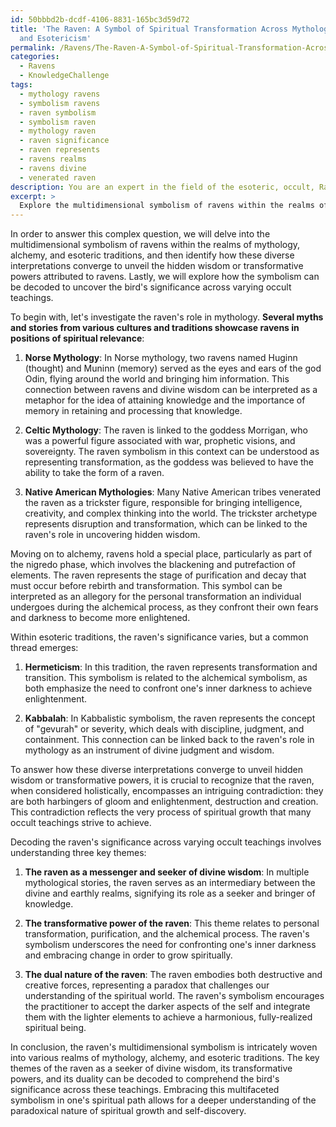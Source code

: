 ```yaml
---
id: 50bbbd2b-dcdf-4106-8831-165bc3d59d72
title: 'The Raven: A Symbol of Spiritual Transformation Across Mythology, Alchemy,
  and Esotericism'
permalink: /Ravens/The-Raven-A-Symbol-of-Spiritual-Transformation-Across-Mythology-Alchemy-and-Esotericism/
categories:
  - Ravens
  - KnowledgeChallenge
tags:
  - mythology ravens
  - symbolism ravens
  - raven symbolism
  - symbolism raven
  - mythology raven
  - raven significance
  - raven represents
  - ravens realms
  - ravens divine
  - venerated raven
description: You are an expert in the field of the esoteric, occult, Ravens and Education. You are a writer of tests, challenges, books and deep knowledge on Ravens for initiates and students to gain deep insights and understanding from. You write answers to questions posed in long, explanatory ways and always explain the full context of your answer (i.e., related concepts, formulas, examples, or history), as well as the step-by-step thinking process you take to answer the challenges. Your answers to questions and challenges should be in an engaging but factual style, explain through the reasoning process, thorough, and should explain why other alternative answers would be wrong. Summarize the key themes, ideas, and conclusions at the end.
excerpt: > 
  Explore the multidimensional symbolism of ravens within the realms of mythology, alchemy, and esoteric traditions. How do these diverse interpretations converge to unveil the hidden wisdom or transformative powers attributed to the enigmatic raven, and in what ways can they be decoded to uncover the bird's significance across varying occult teachings?
---
```

In order to answer this complex question, we will delve into the multidimensional symbolism of ravens within the realms of mythology, alchemy, and esoteric traditions, and then identify how these diverse interpretations converge to unveil the hidden wisdom or transformative powers attributed to ravens. Lastly, we will explore how the symbolism can be decoded to uncover the bird's significance across varying occult teachings.

To begin with, let's investigate the raven's role in mythology. **Several myths and stories from various cultures and traditions showcase ravens in positions of spiritual relevance**:

1. **Norse Mythology**: In Norse mythology, two ravens named Huginn (thought) and Muninn (memory) served as the eyes and ears of the god Odin, flying around the world and bringing him information. This connection between ravens and divine wisdom can be interpreted as a metaphor for the idea of attaining knowledge and the importance of memory in retaining and processing that knowledge.

2. **Celtic Mythology**: The raven is linked to the goddess Morrigan, who was a powerful figure associated with war, prophetic visions, and sovereignty. The raven symbolism in this context can be understood as representing transformation, as the goddess was believed to have the ability to take the form of a raven.

3. **Native American Mythologies**: Many Native American tribes venerated the raven as a trickster figure, responsible for bringing intelligence, creativity, and complex thinking into the world. The trickster archetype represents disruption and transformation, which can be linked to the raven's role in uncovering hidden wisdom.

Moving on to alchemy, ravens hold a special place, particularly as part of the nigredo phase, which involves the blackening and putrefaction of elements. The raven represents the stage of purification and decay that must occur before rebirth and transformation. This symbol can be interpreted as an allegory for the personal transformation an individual undergoes during the alchemical process, as they confront their own fears and darkness to become more enlightened.

Within esoteric traditions, the raven's significance varies, but a common thread emerges:

1. **Hermeticism**: In this tradition, the raven represents transformation and transition. This symbolism is related to the alchemical symbolism, as both emphasize the need to confront one's inner darkness to achieve enlightenment.

2. **Kabbalah**: In Kabbalistic symbolism, the raven represents the concept of "gevurah" or severity, which deals with discipline, judgment, and containment. This connection can be linked back to the raven's role in mythology as an instrument of divine judgment and wisdom.

To answer how these diverse interpretations converge to unveil hidden wisdom or transformative powers, it is crucial to recognize that the raven, when considered holistically, encompasses an intriguing contradiction: they are both harbingers of gloom and enlightenment, destruction and creation. This contradiction reflects the very process of spiritual growth that many occult teachings strive to achieve.

Decoding the raven's significance across varying occult teachings involves understanding three key themes:

1. **The raven as a messenger and seeker of divine wisdom**: In multiple mythological stories, the raven serves as an intermediary between the divine and earthly realms, signifying its role as a seeker and bringer of knowledge.

2. **The transformative power of the raven**: This theme relates to personal transformation, purification, and the alchemical process. The raven's symbolism underscores the need for confronting one's inner darkness and embracing change in order to grow spiritually.

3. **The dual nature of the raven**: The raven embodies both destructive and creative forces, representing a paradox that challenges our understanding of the spiritual world. The raven's symbolism encourages the practitioner to accept the darker aspects of the self and integrate them with the lighter elements to achieve a harmonious, fully-realized spiritual being.

In conclusion, the raven's multidimensional symbolism is intricately woven into various realms of mythology, alchemy, and esoteric traditions. The key themes of the raven as a seeker of divine wisdom, its transformative powers, and its duality can be decoded to comprehend the bird's significance across these teachings. Embracing this multifaceted symbolism in one's spiritual path allows for a deeper understanding of the paradoxical nature of spiritual growth and self-discovery.
